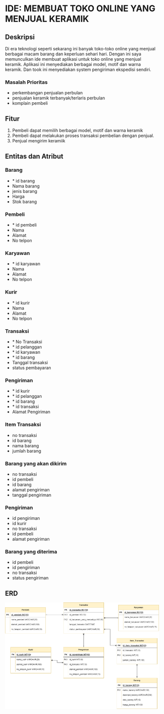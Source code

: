 
# IDE: MEMBUAT TOKO ONLINE YANG MENJUAL KERAMIK

## Deskripsi

Di era teknologi seperti sekarang ini banyak toko-toko online yang menjual berbagai macam barang dan keperluan sehari hari. Dengan ini saya memunculkan ide membuat aplikasi untuk toko online yang menjual keramik. Aplikasi ini menyediakan berbagai model, motif dan warna keramik. Dan took ini menyediakan system pengiriman ekspedisi sendiri.

### Masalah Prioritas
- perkembangan penjualan perbulan
- penjualan keramik terbanyak/terlaris perbulan
- komplain pembeli

## Fitur

1.	Pembeli dapat memilih berbagai model, motif dan warna keramik
2.	Pembeli dapat melakukan proses transaksi pembelian dengan penjual.
3.	Penjual mengirim keramiik 

## Entitas dan Atribut

### Barang

-	\* id barang
-	Nama barang
-	jenis barang
-	Harga 
-	Stok barang

### Pembeli

-	\* id pembeli
-	Nama
-	Alamat
-	No telpon

### Karyawan

-	\* id karyawan
-	Nama
-	Alamat
-	No telpon

### Kurir

-	\* id kurir
-	Nama
-	Alamat
-	No telpon

### Transaksi

-	\* No Transaksi
-	\* id pelanggan
-	\* id karyawan
-	\* id barang 
-	Tanggal transaksi
-	status pembayaran

### Pengiriman 
-	\* id kurir 
-	\* id pelanggan
-	\* id barang
-	\* id transaksi
-	Alamat Pengiriman

### Item Transaksi
- no transaksi
- id barang
- nama barang 
- jumlah barang

### Barang yang akan dikirim
- no transaksi
- id pembeli
- id barang
- alamat pengiriman 
- tanggal pengiriman

### Pengiriman
- id pengiriman
- id kurir 
- no transaksi
- id pembeli 
- alamat pengiriman

### Barang yang diterima
- id pembeli
- id pengiriman
- no transaksi
- status pengiriman

## ERD

![Tambah Data](https://github.com/NormalikaShandi/IF214002/blob/main/UAS/teori/pertanyaan%20no1/ERD.png "Tambah Data")

